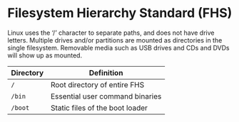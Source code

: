 # Filesystem Hierarchy Standard (FHS)

Linux uses the ‘/’ character to separate paths, and does not have drive letters. Multiple drives and/or partitions are mounted as directories in the single filesystem. Removable media such as USB drives and CDs and DVDs will show up as mounted.

|Directory| Definition                      |
|---------|---------------------------------|
| `/`     | Root directory of entire FHS    |
| `/bin`  | Essential user command binaries |
| `/boot` | Static files of the boot loader |
